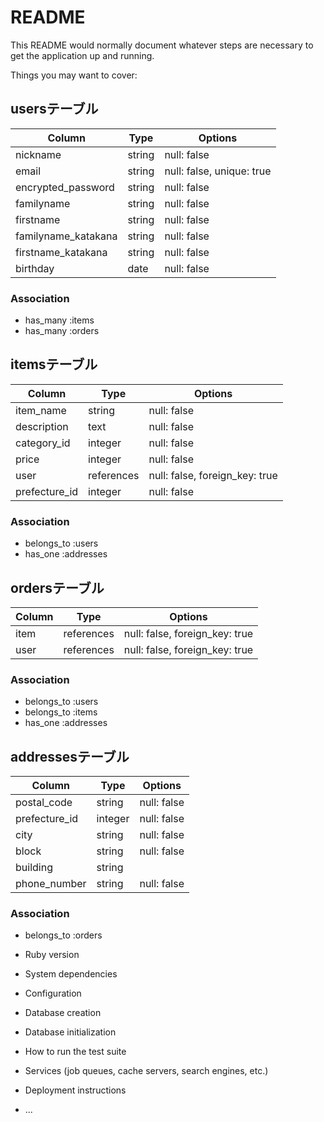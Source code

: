 # README

This README would normally document whatever steps are necessary to get the
application up and running.

Things you may want to cover:

## usersテーブル
|Column|Type|Options|
|-------------------|--------|-------------------------|
|nickname           |string  |null: false              |
|email              |string  |null: false, unique: true|
|encrypted_password |string  |null: false              |
|familyname         |string  |null: false              |
|firstname          |string  |null: false              |
|familyname_katakana|string  |null: false              |
|firstname_katakana |string  |null: false              |
|birthday           |date    |null: false              |

### Association
- has_many :items
- has_many :orders

## itemsテーブル
|Column|Type|Options|
|--------------|-----------|-----------------------------|
|item_name     |string     |null: false                  |
|description   |text       |null: false                  |
|category_id   |integer    |null: false                  |
|price         |integer    |null: false                  |
|user          |references |null: false, foreign_key: true|
|prefecture_id |integer    |null: false|

### Association
- belongs_to :users
- has_one :addresses

## ordersテーブル
|Column|Type      |Options                       |
|------|----------|------------------------------|
|item  |references|null: false, foreign_key: true|
|user  |references|null: false, foreign_key: true|

### Association
- belongs_to :users
- belongs_to :items
- has_one :addresses


## addressesテーブル
|Column       |Type    |Options    |
|-------------|--------|-----------|
|postal_code  |string  |null: false|
|prefecture_id|integer |null: false|
|city         |string  |null: false|
|block        |string  |null: false|
|building     |string  |           |
|phone_number |string  |null: false|

### Association
- belongs_to :orders

* Ruby version

* System dependencies

* Configuration

* Database creation

* Database initialization

* How to run the test suite

* Services (job queues, cache servers, search engines, etc.)

* Deployment instructions

* ...
